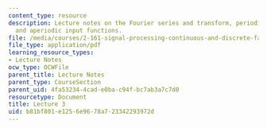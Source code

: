 ```yaml
---
content_type: resource
description: Lecture notes on the Fourier series and transform, periodic input functions,
  and aperiodic input functions.
file: /media/courses/2-161-signal-processing-continuous-and-discrete-fall-2008/b81bf801e1256e9678a723342293972d_lecture_03.pdf
file_type: application/pdf
learning_resource_types:
- Lecture Notes
ocw_type: OCWFile
parent_title: Lecture Notes
parent_type: CourseSection
parent_uid: 4fa53234-4cad-e0ba-c94f-bc7ab3a7c7d0
resourcetype: Document
title: Lecture 3
uid: b81bf801-e125-6e96-78a7-23342293972d
---
```

